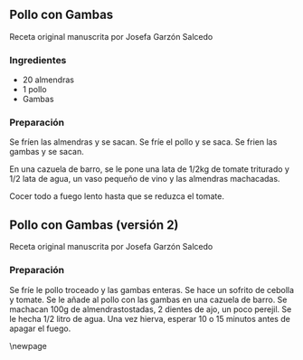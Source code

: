 ## Pollo con Gambas

Receta original manuscrita por Josefa Garzón Salcedo

### Ingredientes

- 20 almendras
- 1 pollo
- Gambas

### Preparación

Se fríen las almendras y se sacan.
Se fríe el pollo y se saca.
Se frien las gambas y se sacan.

En una cazuela de barro, se le pone una lata de 1/2kg de tomate triturado
y 1/2 lata de agua, un vaso pequeño de vino y las almendras machacadas.

Cocer todo a fuego lento hasta que se reduzca el tomate.


## Pollo con Gambas (versión 2)

Receta original manuscrita por Josefa Garzón Salcedo

### Preparación

Se fríe le pollo troceado y las gambas enteras.
Se hace un sofrito de cebolla y tomate.
Se le añade al pollo con las gambas en una cazuela de barro.
Se machacan 100g de almendrastostadas, 2 dientes de ajo, un poco perejil.
Se le hecha 1/2 litro de agua.
Una vez hierva, esperar 10 o 15 minutos antes de apagar el fuego.



\newpage
